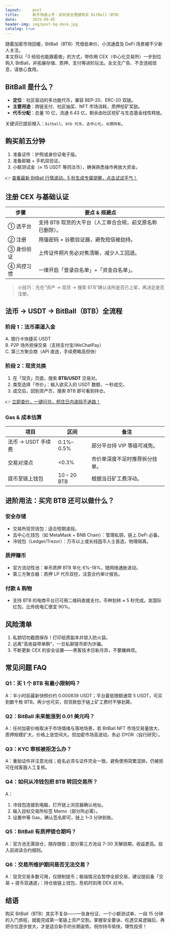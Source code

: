 ```yaml
---
layout:     post
title:      新手快速上手：如何安全便捷购买 BitBall（BTB）
date:       2025-09-05
header-img: img/post-bg-desk.jpg
catalog: true
---
```


随着加密市场回暖，BitBall（BTB）凭借低单价、小流通盘及 DeFi 场景被不少新人关注。  
本文将以「0 经验也能跟着做」的方式，带你用 CEX（中心化交易所）一步到位购入 BitBall，并拓展存储、质押、支付等进阶玩法。全文无广告、不含违规信息，请放心食用。

## BitBall 是什么？
- **定位**：社区驱动的多功能代币，兼容 BEP-20、ERC-20 双链。  
- **主要用途**：跨链支付、社区抽奖、NFT 市场消耗、质押挖矿奖励。  
- **代币分配**：总量 10 亿，流通 6.43 亿，剩余由社区挖矿与生态基金线性释放。  

关键词已提前植入：`bitball`、`btb 代币`、`去中心化`、`长期持有`。

## 购买前五分钟

1. 准备证件：护照或身份证电子版。  
2. 准备邮箱 + 手机双验证。  
3. 小额测试金（≈ 15 USDT 等同法币），确保熟悉操作再放大资金。

👉 [查看最新 BitBall 行情波动，5 秒生成专属提醒，点击试试手气！](https://okxdog.com/)

## 注册 CEX 与基础认证

| 步骤 | 要点 & 规避点 |
|---|---|
| ① 选平台 | 支持 BTB 现货的大平台（人工审合合规，前文原名称已删除）。 |
| ② 注册 | 用强密码 + 谷歌验证器，避免短信被劫持。 |
| ③ 身份验证 | 上传证件照片务必对焦清晰，减少人工回退。 |
| ④ 风控习惯 | 一律开启「登录白名单」+「资金白名单」。 |

> 小技巧：先在“资产 → 现货 → 搜索 BTB”确认该所是否已上架，再决定是否注册。

## 法币 → USDT → BitBall（BTB）全流程

### 阶段 1：法币渠道入金
A. 银行卡快捷买 USDT  
B. P2P 场外担保交易（支持支付宝/WeChatPay）  
C. 第三方聚合商（API 直连，手续费略高但快）

### 阶段 2：现货兑换
1. 在「现货」页面，搜索 **BTB/USDT** 交易对。  
2. 类型选择「市价」：输入欲买入的 USDT 数额，一秒成交。  
3. 成交后，回到资产页，搜索 BTB 即可看到持仓。

👉 [立即查价，一键闪兑，抓住日内波段不迷路！](https://okxdog.com/)

### Gas & 成本估算
| 项目 | 区间| 备注 |
|---|---|---|
| 法币 → USDT 手续费 | 0.1%–0.5% | 部分平台持 VIP 等级可减免。 |
| 交易对滑点 | <0.3% | 市价单深度不足时推荐拆分挂单。 |
| 提币至链上钱包 | 10 – 20 BTB | 根据当日矿工费浮动。 |

## 进阶用法：买完 BTB 还可以做什么？

### 安全存储
- 交易所现货钱包：适合短期波段。  
- 去中心化钱包（如 MetaMask + BNB Chain）：管理私钥，链上 DeFi 必备。  
- 冷钱包（Ledger/Trezor）：万币以上或长线囤币人士首选，物理隔离。

### 质押赚币
- 官方流动性池：单币质押 BTB 年化 6%–18%，随网络通胀波动。  
- 第三方聚合器：质押 LP 代币双挖，注意合约审计报告。

### 付款 & 购物
- 支持 BTB 的电商平台已可用二维码直接支付。币种划转 ≈ 5 秒完成。发国际红包，比传统电汇便宜 90%。

## 风险清单
1. 私钥切勿截图保存！打印纸质副本并锁入防火袋。
2. 远离“高收益带单群”，一旦私聊提币即为诈骗。
3. 不断更新 CEX 的安全设置——黑客技术日新月异，不要嫌麻烦。

## 常见问题 FAQ

### Q1：买 1 个 BTB 有最小限制吗？
A：半小时前最新快照价约 0.000839 USDT；平台最低限额通常 5 USDT，可买到数千枚 BTB。再少也可买，但货款低于链上矿工费时不够划算。

### Q2：BitBall 未来能涨到 0.01 美元吗？
A：任何加密价格取决于市场情绪与落地场景，若 BitBall NFT 市场交易量放大、质押规模扩大，价格上涨空间大。但加密市场高波动，务必 DYOR（自行研究）。

### Q3：KYC 审核被拒怎么办？
A：重拍证件并注意光线；姓名必须与证件完全一致，避免使用简繁混排。仍被拒可在线客服人工复核。

### Q4：如何从冷钱包把 BTB 转回交易所？
A：  
1) 冷钱包连接到电脑，打开链上浏览器确认地址。  
2) 输入目标交易所标签 Memo（部分所必需）。  
3) 设置中等 Gas，确认签名即可，链上 1–3 分钟到账。

### Q5：BitBall 有质押锁仓期吗？
A：官方池无需锁仓，随存随取；部分第三方池设 7–30 天解锁期，收益更高。投入前阅读合约细则。

### Q6：交易所维护期间是否无法交易？
A：现货交易多数可用，仅限制提币；极端情况会暂停全部交易，建议提前备「交易 + 提币双通道」：持仓放链上钱包，危机时刻用 DEX 对冲。

## 结语
购买 BitBall（BTB）其实不复杂——一张身份证、一个小额测试单、一段 15 分钟的入门旅程，就能完成第一笔链上资产交割。掌握安全要诀、吃透交易逻辑后，再把仓位逐步放大，才是适合新手的长期姿势。祝你持币愉快，理性投资！